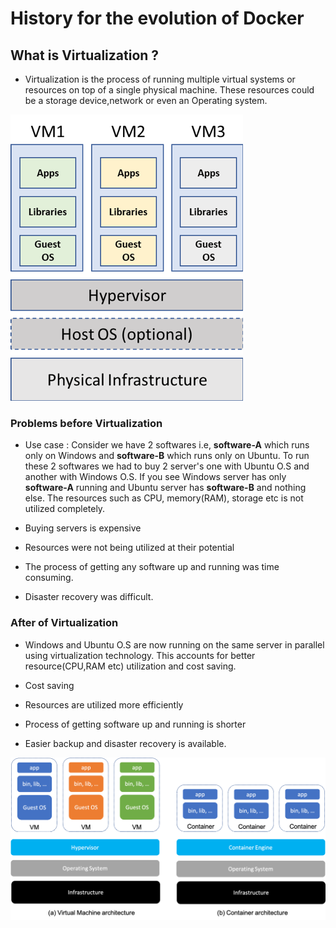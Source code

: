 # History for the evolution of Docker

## What is Virtualization ?
-   Virtualization is the process of running multiple virtual systems or resources on top of a single physical machine. These resources could be a storage device,network or even an Operating system.

![Virtualization](./images/Virtualization.png)

### Problems before Virtualization
-   Use case : Consider we have 2 softwares i.e, **software-A** which runs only on Windows and **software-B** which runs only on Ubuntu. To run these 2 softwares we had to buy 2 server's one with Ubuntu O.S and another with Windows O.S. If you see Windows server has only **software-A** running and Ubuntu server has **software-B** and nothing else. The resources such as CPU, memory(RAM), storage etc is not utilized completely.

-   Buying servers is expensive
-   Resources were not being utilized at their potential
-   The process of getting any software up and running was time consuming.
-   Disaster recovery was difficult.

### After of Virtualization
-   Windows and Ubuntu O.S are now running on the same server in parallel using virtualization technology. This accounts for better resource(CPU,RAM etc) utilization and cost saving.

-   Cost saving
-   Resources are utilized more efficiently
-   Process of getting software up and running is shorter
-   Easier backup and disaster recovery is available.


![Virtualization and Containerization](./images/VirtualizationAndContainerization.png)